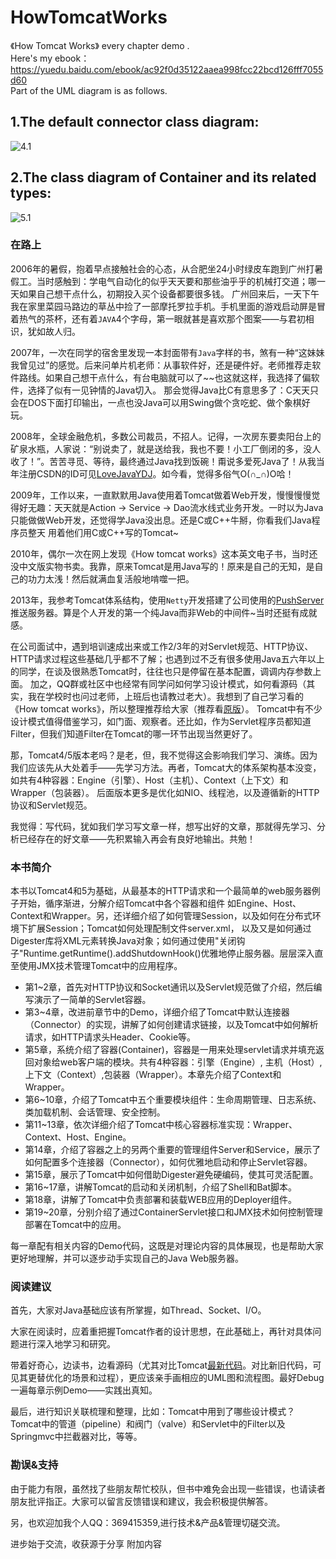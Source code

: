 # HowTomcatWorks
《How Tomcat Works》 every chapter demo .
<br/>
Here's my ebook：https://yuedu.baidu.com/ebook/ac92f0d35122aaea998fcc22bcd126fff7055d60
<br/>
Part of the UML diagram is as follows.
<br/>
## 1.The default connector class diagram:
![4.1](https://raw.githubusercontent.com/Aresyi/HowTomcatWorks/master/doc/pic/ex4.1.jpg)
<br/>
## 2.The class diagram of Container and its related types:
![5.1](https://raw.githubusercontent.com/Aresyi/HowTomcatWorks/master/doc/pic/ex5.1.jpg)

### 在路上
2006年的暑假，抱着早点接触社会的心态，从合肥坐24小时绿皮车跑到广州打暑假工。当时感触到：学电气自动化的似乎天天要和那些油乎乎的机械打交道；哪一天如果自己想干点什么，初期投入买个设备都要很多钱。
广州回来后，一天下午我在家里菜园马路边的草丛中捡了一部摩托罗拉手机。手机里面的游戏启动屏是冒着热气的茶杯，还有着`JAVA`4个字母，第一眼就甚是喜欢那个图案——与君初相识，犹如故人归。

2007年，一次在同学的宿舍里发现一本封面带有`Java`字样的书，煞有一种“这妹妹我曾见过”的感觉。后来问单片机老师：从事软件好，还是硬件好。老师推荐走软件路线。如果自己想干点什么，有台电脑就可以了~~也这就这样，我选择了偏软件，选择了似有一见钟情的Java切入。
那会觉得Java比C有意思多了：C天天只会在DOS下面打印输出，一点也没Java可以用Swing做个贪吃蛇、做个象棋好玩。

2008年，全球金融危机，多数公司裁员，不招人。记得，一次房东要卖阳台上的矿泉水瓶，人家说：“别说卖了，就是送给我，我也不要！小工厂倒闭的多，没人收了！”。苦苦寻觅、等待，最终通过Java找到饭碗！甭说多爱死Java了！从我当年注册CSDN的ID可见[LoveJavaYDJ](http://blog.csdn.net/LoveJavaYDJ)。如今看，觉得多俗气O(∩_∩)O哈！

2009年，工作以来，一直默默用Java使用着Tomcat做着Web开发，慢慢慢慢觉得好无趣：天天就是Action -> Service -> Dao流水线式业务开发。一时以为Java只能做做Web开发，还觉得学Java没出息。还是C或C++牛掰，你看我们Java程序员整天
用着他们用C或C++写的Tomcat~

2010年，偶尔一次在网上发现《How tomcat works》这本英文电子书，当时还没中文版实物书卖。我靠，原来Tomcat是用Java写的！原来是自己的无知，是自己的功力太浅！然后就满血复活般地啃噬一把。

2013年，我参考Tomcat体系结构，使用`Netty`开发搭建了公司使用的[PushServer](https://github.com/Aresyi/pushServer)推送服务器。算是个人开发的第一个纯Java而非Web的中间件~当时还挺有成就感。

在公司面试中，遇到培训速成出来或工作2/3年的对Servlet规范、HTTP协议、HTTP请求过程这些基础几乎都不了解；也遇到过不乏有很多使用Java五六年以上的同学，在谈及很熟悉Tomcat时，往往也只是停留在基本配置，调调内存参数上面。
加之，QQ群或社区中也经常有同学问如何学习设计模式，如何看源码（其实，我在学校时也问过老师，上班后也请教过老大）。我想到了自己学习看的《How tomcat works》，所以整理推荐给大家（推荐看[原版](http://www.brainysoftware.com/)）。
Tomcat中有不少设计模式值得借鉴学习，如门面、观察者。还比如，作为Servlet程序员都知道Filter，但我们知道Filter在Tomcat的哪一环节出现当然更好了。

那，Tomcat4/5版本老吗？是老，但，我不觉得这会影响我们学习、演练。因为我们应该先从大处着手——先学习方法。再者，Tomcat大的体系架构基本没变，如共有4种容器：Engine（引擎）、Host（主机）、Context（上下文）和 Wrapper（包装器）。
后面版本更多是优化如NIO、线程池，以及遵循新的HTTP协议和Servlet规范。 

我觉得：写代码，犹如我们学习写文章一样，想写出好的文章，那就得先学习、分析已经存在的好文章——先积累输入再会有良好地输出。共勉！




### 本书简介
本书以Tomcat4和5为基础，从最基本的HTTP请求和一个最简单的web服务器例子开始，循序渐进，分解介绍Tomcat中各个容器和组件
如Engine、Host、Context和Wrapper。另，还详细介绍了如何管理Session，以及如何在分布式环境下扩展Session；Tomcat如何处理配制文件server.xml，
以及又是如何通过Digester库将XML元素转换Java对象；如何通过使用"关闭钩子"Runtime.getRuntime().addShutdownHook()优雅地停止服务器。层层深入直至使用JMX技术管理Tomcat中的应用程序。

- 第1~2章，首先对HTTP协议和Socket通讯以及Servlet规范做了介绍，然后编写演示了一简单的Servlet容器。
- 第3~4章，改进前章节中的Demo，详细介绍了Tomcat中默认连接器（Connector）的实现，讲解了如何创建请求链接，以及Tomcat中如何解析请求，如HTTP请求头Header、Cookie等。
- 第5章，系统介绍了容器(Container)，容器是一用来处理servlet请求并填充返回对象给web客户端的模块。共有4种容器：引擎（Engine）, 主机（Host）, 上下文（Context）,包装器（Wrapper）。本章先介绍了Context和Wrapper。
- 第6~10章，介绍了Tomcat中五个重要模块组件：生命周期管理、日志系统、类加载机制、会话管理、安全控制。
- 第11~13章，依次详细介绍了Tomcat中核心容器标准实现：Wrapper、Context、Host、Engine。
- 第14章，介绍了容器之上的另两个重要的管理组件Server和Service，展示了如何配置多个连接器（Connector），如何优雅地启动和停止Servlet容器。
- 第15章，展示了Tomcat中如何借助Digester避免硬编码，使其可灵活配置。
- 第16~17章，讲解Tomcat的启动和关闭机制，介绍了Shell和Bat脚本。
- 第18章，讲解了Tomcat中负责部署和装载WEB应用的Deployer组件。
- 第19~20章，分别介绍了通过ContainerServlet接口和JMX技术如何控制管理部署在Tomcat中的应用。


每一章配有相关内容的Demo代码，这既是对理论内容的具体展现，也是帮助大家更好地理解，并可以逐步动手实现自己的Java Web服务器。



### 阅读建议
首先，大家对Java基础应该有所掌握，如Thread、Socket、I/O。

大家在阅读时，应着重把握Tomcat作者的设计思想，在此基础上，再针对具体问题进行深入地学习和研究。

带着好奇心，边读书，边看源码（尤其对比Tomcat[最新代码](https://github.com/apache/tomcat)。对比新旧代码，可见其更替优化的场景和过程），更应该亲手画相应的UML图和流程图。最好Debug一遍每章示例Demo——实践出真知。

最后，进行知识关联梳理和整理，比如：Tomcat中用到了哪些设计模式？Tomcat中的管道（pipeline）和阀门（valve）和Servlet中的Filter以及Springmvc中拦截器对比，等等。



### 勘误&支持
由于能力有限，虽然找了些朋友帮忙校队，但书中难免会出现一些错误，也请读者朋友批评指正。大家可以留言反馈错误和建议，我会积极提供解答。

另，也欢迎加我个人QQ：369415359,进行技术&产品&管理切磋交流。

进步始于交流，收获源于分享
附加内容
